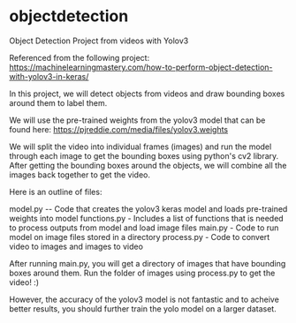 # objectdetection
Object Detection Project from videos with Yolov3 

Referenced from the following project:
https://machinelearningmastery.com/how-to-perform-object-detection-with-yolov3-in-keras/

In this project, we will detect objects from videos and draw bounding boxes around them to label them.

We will use the pre-trained weights from the yolov3 model that can be found here: 
https://pjreddie.com/media/files/yolov3.weights

We will split the video into individual frames (images) and run the model through each image to get the bounding boxes using python's cv2 library.
After getting the bounding boxes around the objects, we will combine all the images back together to get the video.

Here is an outline of files:

model.py -- Code that creates the yolov3 keras model and loads pre-trained weights into model
functions.py - Includes a list of functions that is needed to process outputs from model and load image files
main.py - Code to run model on image files stored in a directory
process.py - Code to convert video to images and images to video


After running main.py, you will get a directory of images that have bounding boxes around them.
Run the folder of images using process.py to get the video! :)

However, the accuracy of the yolov3 model is not fantastic and to acheive better results, you should further train the yolo model on a larger dataset.
